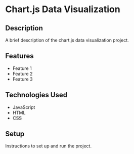 # Chart.js Data Visualization

## Description

A brief description of the chart.js data visualization project.

## Features

- Feature 1
- Feature 2
- Feature 3

## Technologies Used

- JavaScript
- HTML
- CSS

## Setup

Instructions to set up and run the project.
